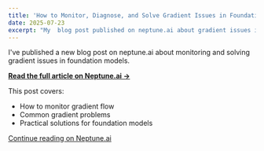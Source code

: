 ```yaml
---
title: 'How to Monitor, Diagnose, and Solve Gradient Issues in Foundation Models'
date: 2025-07-23
excerpt: "My  blog post published on neptune.ai about gradient issues in foundation models."
---
```


I've published a new blog post on neptune.ai about monitoring and solving gradient issues in foundation models.

**[Read the full article on Neptune.ai →](https://neptune.ai/blog/monitoring-diagnosing-and-solving-gradient-issues-in-foundation-models)**

This post covers:
- How to monitor gradient flow
- Common gradient problems
- Practical solutions for foundation models
  
[Continue reading on Neptune.ai](https://neptune.ai/blog/monitoring-diagnosing-and-solving-gradient-issues-in-foundation-models)


